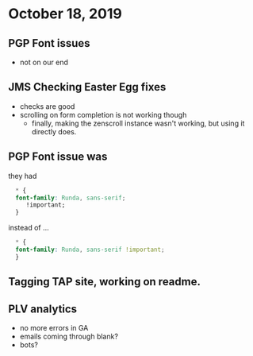 # October 18, 2019

## PGP Font issues
- not on our end

## JMS Checking Easter Egg fixes
- checks are good
- scrolling on form completion is not working though
  - finally, making the zenscroll instance wasn't working, but using it directly does.

## PGP Font issue was 

they had 

```css
  * {
  font-family: Runda, sans-serif;
     !important;
  }
```
instead of ...

```css
  * {
  font-family: Runda, sans-serif !important;
  }
```

## Tagging TAP site, working on readme.

## PLV analytics
- no more errors in GA
- emails coming through blank?
- bots?
